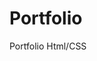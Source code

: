# Portfolio
Portfolio Html/CSS

<!-- 

Exemplary portfolio using html / css and bootstrap etc.================================================== -->
